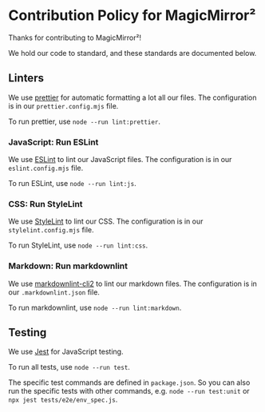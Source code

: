 # Contribution Policy for MagicMirror²

Thanks for contributing to MagicMirror²!

We hold our code to standard, and these standards are documented below.

## Linters

We use [prettier](https://prettier.io/) for automatic formatting a lot all our files. The configuration is in our `prettier.config.mjs` file.

To run prettier, use `node --run lint:prettier`.

### JavaScript: Run ESLint

We use [ESLint](https://eslint.org) to lint our JavaScript files. The configuration is in our `eslint.config.mjs` file.

To run ESLint, use `node --run lint:js`.

### CSS: Run StyleLint

We use [StyleLint](https://stylelint.io) to lint our CSS. The configuration is in our `stylelint.config.mjs` file.

To run StyleLint, use `node --run lint:css`.

### Markdown: Run markdownlint

We use [markdownlint-cli2](https://github.com/DavidAnson/markdownlint-cli2) to lint our markdown files. The configuration is in our `.markdownlint.json` file.

To run markdownlint, use `node --run lint:markdown`.

## Testing

We use [Jest](https://jestjs.io) for JavaScript testing.

To run all tests, use `node --run test`.

The specific test commands are defined in `package.json`.
So you can also run the specific tests with other commands, e.g. `node --run test:unit` or `npx jest tests/e2e/env_spec.js`.

